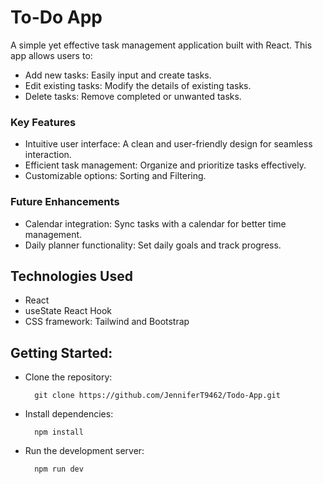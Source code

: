 # To-Do App

A simple yet effective task management application built with React. This app allows users to:

- Add new tasks: Easily input and create tasks.
- Edit existing tasks: Modify the details of existing tasks.
- Delete tasks: Remove completed or unwanted tasks.

### Key Features

- Intuitive user interface: A clean and user-friendly design for seamless interaction.
- Efficient task management: Organize and prioritize tasks effectively.
- Customizable options: Sorting and Filtering.

### Future Enhancements

- Calendar integration: Sync tasks with a calendar for better time management.
- Daily planner functionality: Set daily goals and track progress.

## Technologies Used

- React
- useState React Hook
- CSS framework: Tailwind and Bootstrap

## Getting Started:

- Clone the repository: 

        git clone https://github.com/JenniferT9462/Todo-App.git

- Install dependencies: 

        npm install

- Run the development server: 

        npm run dev   